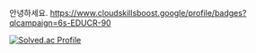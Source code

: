 안녕하세요.
https://www.cloudskillsboost.google/profile/badges?qlcampaign=6s-EDUCR-90
<!--![Top Langs](https://github-readme-stats.vercel.app/api/top-langs/?username=pedro1798&layout=compact&theme=dark)-->
[![Solved.ac Profile](http://mazassumnida.wtf/api/v2/generate_badge?boj=peter584aa)](https://solved.ac/peter584aa/)

